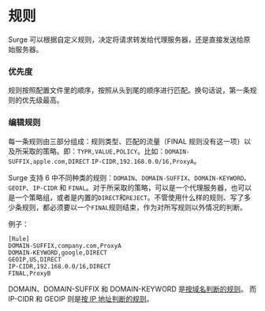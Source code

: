 # 规则

Surge 可以根据自定义规则，决定将请求转发给代理服务器，还是直接发送给原始服务器。

### 优先度

规则按照配置文件里的顺序，按照从头到尾的顺序进行匹配。换句话说，第一条规则的优先级最高。

### 编辑规则

每一条规则由三部分组成：规则类型、匹配的流量（FINAL 规则没有这一项）以及所采取的策略。即：`TYPR,VALUE,POLICY`。比如：`DOMAIN-SUFFIX,apple.com,DIRECT` `IP-CIDR,192.168.0.0/16,ProxyA`。

Surge 支持 6 中不同种类的规则：`DOMAIN`、`DOMAIN-SUFFIX`、`DOMAIN-KEYWORD`、`GEOIP`、`IP-CIDR` 和 `FINAL`。对于所采取的策略，可以是一个代理服务器，也可以是一个策略组，或者是内置的`DIRECT`和`REJECT`。不管使用什么样的规则、写了多少条规则，都必须要以一个`FINAL`规则结束，作为对所写规则以外情况的判断。

例子：

    [Rule]
    DOMAIN-SUFFIX,company.com,ProxyA
    DOMAIN-KEYWORD,google,DIRECT
    GEOIP,US,DIRECT
    IP-CIDR,192.168.0.0/16,DIRECT
    FINAL,ProxyB

DOMAIN、DOMAIN-SUFFIX 和 DOMAIN-KEYWORD 是[按域名判断的规则](https://surge-wiki.headto.icu/rule/domain-based)。 而 IP-CIDR 和 GEOIP 则是[按 IP 地址判断的规则](https://surge-wiki.headto.icu/rule/ip-based)。